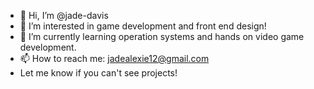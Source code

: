 - 👋 Hi, I’m @jade-davis
- 👀 I’m interested in game development and front end design!
- 🌱 I’m currently learning operation systems and hands on video game development.
- 📫 How to reach me: jadealexie12@gmail.com
- Let me know if you can't see projects!
<!---
jade-davis/jade-davis is a ✨ special ✨ repository because its `README.md` (this file) appears on your GitHub profile.
You can click the Preview link to take a look at your changes.
--->
